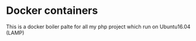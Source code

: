 # Docker containers
This is a docker boiler palte for all my php project which run on Ubuntu16.04 (LAMP)